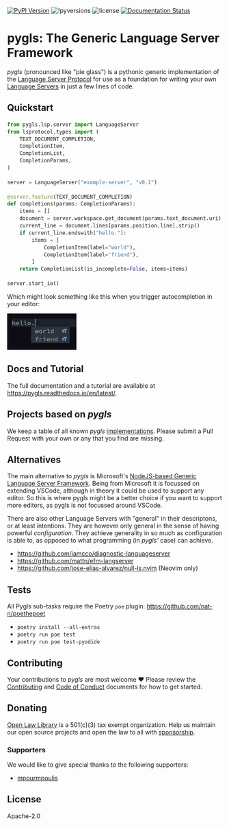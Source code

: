 [![PyPI Version](https://img.shields.io/pypi/v/pygls.svg)](https://pypi.org/project/pygls/) ![!pyversions](https://img.shields.io/pypi/pyversions/pygls.svg) ![license](https://img.shields.io/pypi/l/pygls.svg) [![Documentation Status](https://img.shields.io/badge/docs-latest-green.svg)](https://pygls.readthedocs.io/en/latest/)

# pygls: The Generic Language Server Framework

_pygls_ (pronounced like "pie glass") is a pythonic generic implementation of the [Language Server Protocol](https://microsoft.github.io/language-server-protocol/specification) for use as a foundation for writing your own [Language Servers](https://langserver.org/) in just a few lines of code.

## Quickstart
```python
from pygls.lsp.server import LanguageServer
from lsprotocol.types import (
    TEXT_DOCUMENT_COMPLETION,
    CompletionItem,
    CompletionList,
    CompletionParams,
)

server = LanguageServer("example-server", "v0.1")

@server.feature(TEXT_DOCUMENT_COMPLETION)
def completions(params: CompletionParams):
    items = []
    document = server.workspace.get_document(params.text_document.uri)
    current_line = document.lines[params.position.line].strip()
    if current_line.endswith("hello."):
        items = [
            CompletionItem(label="world"),
            CompletionItem(label="friend"),
        ]
    return CompletionList(is_incomplete=False, items=items)

server.start_io()
```

Which might look something like this when you trigger autocompletion in your editor:

![completions](https://raw.githubusercontent.com/openlawlibrary/pygls/master/docs/assets/hello-world-completion.png)

## Docs and Tutorial

The full documentation and a tutorial are available at <https://pygls.readthedocs.io/en/latest/>.

## Projects based on _pygls_

We keep a table of all known _pygls_ [implementations](https://github.com/openlawlibrary/pygls/blob/master/Implementations.md). Please submit a Pull Request with your own or any that you find are missing.

## Alternatives

The main alternative to _pygls_ is Microsoft's [NodeJS-based Generic Language Server Framework](https://github.com/microsoft/vscode-languageserver-node). Being from Microsoft it is focussed on extending VSCode, although in theory it could be used to support any editor. So this is where pygls might be a better choice if you want to support more editors, as pygls is not focussed around VSCode.

There are also other Language Servers with "general" in their descriptons, or at least intentions. They are however only general in the sense of having powerful _configuration_. They achieve generality in so much as configuration is able to, as opposed to what programming (in _pygls'_ case) can achieve.
  * https://github.com/iamcco/diagnostic-languageserver
  * https://github.com/mattn/efm-langserver
  * https://github.com/jose-elias-alvarez/null-ls.nvim (Neovim only)

## Tests
All Pygls sub-tasks require the Poetry `poe` plugin: https://github.com/nat-n/poethepoet

* `poetry install --all-extras`
* `poetry run poe test`
* `poetry run poe test-pyodide`


## Contributing

Your contributions to _pygls_ are most welcome ❤️ Please review the [Contributing](https://github.com/openlawlibrary/pygls/blob/master/CONTRIBUTING.md) and [Code of Conduct](https://github.com/openlawlibrary/pygls/blob/master/CODE_OF_CONDUCT.md) documents for how to get started.

## Donating

[Open Law Library](http://www.openlawlib.org/) is a 501(c)(3) tax exempt organization. Help us maintain our open source projects and open the law to all with [sponsorship](https://github.com/sponsors/openlawlibrary).

### Supporters

We would like to give special thanks to the following supporters:
* [mpourmpoulis](https://github.com/mpourmpoulis)

## License

Apache-2.0

